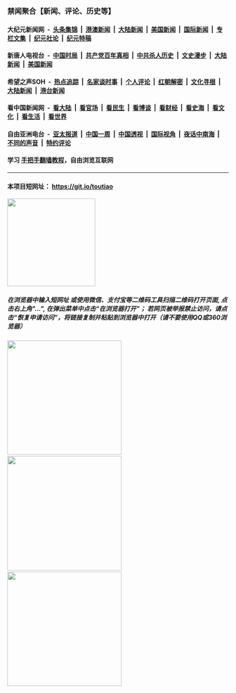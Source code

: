 ### 禁闻聚合【新闻、评论、历史等】

#### 大纪元新闻网 &nbsp;-&nbsp; [头条集锦](indexes/E头条集锦.md?t=03021702) &nbsp;|&nbsp; [港澳新闻](indexes/E港澳新闻.md?t=03021702)  &nbsp;|&nbsp; [大陆新闻](indexes/E大陆新闻.md?t=03021702) &nbsp;|&nbsp; [美国新闻](indexes/E美国新闻.md?t=03021702) &nbsp;|&nbsp; [国际新闻](indexes/E国际新闻.md?t=03021702) &nbsp;|&nbsp; [专栏文集](indexes/E专栏文集.md?t=03021702) &nbsp;|&nbsp; [纪元社论](indexes/E纪元社论.md?t=03021702) &nbsp;|&nbsp; [纪元特稿](indexes/E纪元特稿.md?t=03021702) 

#### 新唐人电视台 &nbsp;-&nbsp; [中国时局](indexes/N中国时局.md?t=03021702) &nbsp;|&nbsp; [共产党百年真相](indexes/N共产党百年真相.md?t=03021702) &nbsp;|&nbsp; [中共杀人历史](indexes/N中共杀人历史.md?t=03021702) &nbsp;|&nbsp; [文史漫步](indexes/N文史漫步.md?t=03021702) &nbsp;|&nbsp; [大陆新闻](indexes/N大陆新闻.md?t=03021702) &nbsp;|&nbsp; [美国新闻](indexes/N美国新闻.md?t=03021702)

#### 希望之声SOH &nbsp;-&nbsp; [热点追踪](indexes/H热点追踪.md?t=03021702) &nbsp;|&nbsp; [名家谈时事](indexes/H名家谈时事.md?t=03021702) &nbsp;|&nbsp; [个人评论](indexes/H个人评论.md?t=03021702)  &nbsp;|&nbsp; [红朝解密](indexes/H红朝解密.md?t=03021702) &nbsp;|&nbsp; [文化寻根](indexes/H文化寻根.md?t=03021702) &nbsp;|&nbsp; [大陆新闻](indexes/H大陆新闻.md?t=03021702) &nbsp;|&nbsp; [港台新闻](indexes/H港台新闻.md?t=03021702)

#### 看中国新闻网 &nbsp;-&nbsp; [看大陆](indexes/S看大陆.md?t=03021702) &nbsp;|&nbsp; [看官场](indexes/S看官场.md?t=03021702) &nbsp;|&nbsp; [看民生](indexes/S看民生.md?t=03021702)  &nbsp;|&nbsp; [看博谈](indexes/S看博谈.md?t=03021702) &nbsp;|&nbsp; [看财经](indexes/S看财经.md?t=03021702) &nbsp;|&nbsp; [看史海](indexes/S看史海.md?t=03021702) &nbsp;|&nbsp; [看文化](indexes/S看文化.md?t=03021702) &nbsp;|&nbsp; [看生活](indexes/S看生活.md?t=03021702) &nbsp;|&nbsp; [看世界](indexes/S看世界.md?t=03021702)

#### 自由亚洲电台 &nbsp;-&nbsp; [亚太报道](indexes/R亚太报道.md?t=03021702) &nbsp;|&nbsp; [中国一周](indexes/R中国一周.md?t=03021702) &nbsp;|&nbsp; [中国透视](indexes/R中国透视.md?t=03021702)  &nbsp;|&nbsp; [国际视角](indexes/R国际视角.md?t=03021702) &nbsp;|&nbsp; [夜话中南海](indexes/R夜话中南海.md?t=03021702) &nbsp;|&nbsp; [不同的声音](indexes/R不同的声音.md?t=03021702) &nbsp;|&nbsp; [特约评论](indexes/R特约评论.md?t=03021702)

#### 学习 [手把手翻墙教程](https://github.com/gfw-breaker/guides/wiki)，自由浏览互联网

----

#### 本项目短网址： https://git.io/toutiao
<img src="https://raw.githubusercontent.com/gfw-breaker/banned-news/master/scripts/img/qr.png" width="200px"/>  

##### 在浏览器中输入短网址 或使用微信、支付宝等二维码工具扫描二维码打开页面, 点击右上角"...", 在弹出菜单中点击“在浏览器打开”； 若网页被举报禁止访问，请点击“恢复申请访问”，将链接复制并粘贴到浏览器中打开（请不要使用QQ或360浏览器）

<img src="https://raw.githubusercontent.com/gfw-breaker/banned-news/master/scripts/img/1.png" width="260px"/> &nbsp; <img src="https://raw.githubusercontent.com/gfw-breaker/banned-news/master/scripts/img/2.png" width="260px"/> &nbsp; <img src="https://raw.githubusercontent.com/gfw-breaker/banned-news/master/scripts/img/3.png" width="260px"/>
